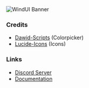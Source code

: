 <!--<h1 align="center">WindUI</h1> -->


<picture>
    <source srcset="docs/banner-dark.png" media="(prefers-color-scheme: dark)">
    <source srcset="docs/banner-light.png" media="(prefers-color-scheme: light)">
    <img src="docs/banner-light.png" alt="WindUI Banner">
</picture>


### Credits
- [Dawid-Scripts](https://github.com/dawid-scripts) (Colorpicker)
- [Lucide-Icons](https://github.com/lucide-icons/lucide) (Icons)


### Links
- [Discord Server](https://discord.gg/Q6HkNG4vwP)
- [Documentation](https://Footagesus.github.io/WindUI-Docs/)
